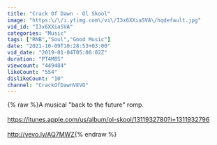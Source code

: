 ```yaml
---
title: "Crack Of Dawn - Ol Skool"
image: "https:\/\/i.ytimg.com\/vi\/I3x6XXiaSVA\/hqdefault.jpg"
vid_id: "I3x6XXiaSVA"
categories: "Music"
tags: ["RNB","Soul","Good Music"]
date: "2021-10-09T10:28:53+03:00"
vid_date: "2019-01-04T05:00:02Z"
duration: "PT4M8S"
viewcount: "449484"
likeCount: "554"
dislikeCount: "10"
channel: "CrackOfDawnVEVO"
---
```

{% raw %}A musical &quot;back to the future&quot; romp.<br /><br /><a rel="nofollow" target="blank" href="https://itunes.apple.com/us/album/ol-skool/1311932780?i=1311932796">https://itunes.apple.com/us/album/ol-skool/1311932780?i=1311932796</a><br /><br /><a rel="nofollow" target="blank" href="http://vevo.ly/AQ7MWZ">http://vevo.ly/AQ7MWZ</a>{% endraw %}

